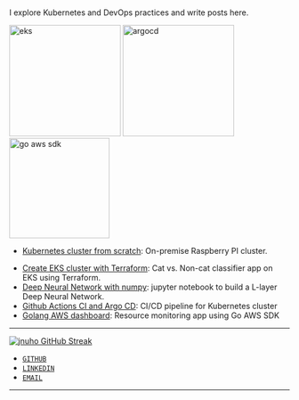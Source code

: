 # 

I explore Kubernetes and DevOps practices and write posts here.

<img src="https://i.imgur.com/DwRBYMd.png" alt="eks" width="200">
<img src="https://imgur.com/ZFTjY2G.jpg" alt="argocd" width="200">
<img src="https://imgur.com/5tIpYyR.jpg" alt="go aws sdk" width="180">

- [Kubernetes cluster from scratch](kubernetes/Raspberry-pi-cluster-from-scratch.md):  On-premise Raspberry PI cluster.
<!-- - [Kubernetes cluster from scratch](blog/2024/08/01/raspberry-pi-cluster-from-scratch):  On-premise Raspberry PI cluster. -->
- [Create EKS cluster with Terraform](kubernetes/Cat-vs.-Non-cat-Classifier-on-EKS.md): Cat vs. Non-cat classifier app on EKS using Terraform.
- [Deep Neural Network with numpy](deeplearning/Deep-Neural-Network.md): jupyter notebook to build a L-layer Deep Neural Network.
- [Github Actions CI and Argo CD](cicd/argocd-github-actions-kubernetes.md): CI/CD pipeline for Kubernetes cluster
- [Golang AWS dashboard](golang/aws-dashboard-gosdk.md): Resource monitoring app using Go AWS SDK

<hr>

<!-- [![jnuho GitHub stats](https://github-readme-stats.vercel.app/api?username=jnuho&show_icons=true&rank_icon=percentile&show=reviews,prs_merged,prs_merged_percentage)](https://github.com/jnuho) -->
[![jnuho GitHub Streak](https://streak-stats.demolab.com?user=jnuho&theme=github-light)](https://github.com/jnuho)

* <i class="fa fa-github"></i> <a href="https://github.com/jnuho" target="_blank">`GITHUB`</a>
* <i class="fa fa-linkedin-square"></i> <a href="https://www.linkedin.com/in/jun-ho-lee-047166273/" target="_blank">`LINKEDIN`</a>
* <i class="fa fa-envelope" aria-hidden="true"></i> [`EMAIL`](mailto:cactoos555@gmail.com?subject=Test)

<hr>
